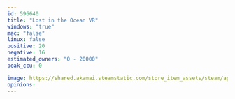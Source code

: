 ```yaml
---
id: 596640
title: "Lost in the Ocean VR"
windows: "true"
mac: "false"
linux: false
positive: 20
negative: 16
estimated_owners: "0 - 20000"
peak_ccu: 0

image: https://shared.akamai.steamstatic.com/store_item_assets/steam/apps/596640/header.jpg?t=1726152599
opinions:
---
```

